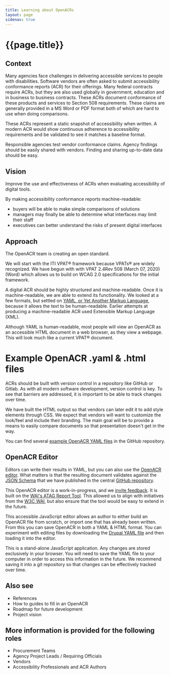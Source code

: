 ```yaml
---
title: Learning about OpenACRs
layout: page
sidenav: true
---
```


# **{{page.title}}**

## Context

Many agencies face challenges in delivering accessible services to people with disabilities. Software vendors are often asked to submit accessibility conformance reports (ACR) for their offerings. Many federal contracts require ACRs, but they are also used globally in government, education and in business to business contracts. These ACRs document conformance of these products and services to Section 508 requirements. These claims are generally provided in a MS Word or PDF format both of which are hard to use when doing comparisons. 

These ACRs represent a static snapshot of accessibility when written. A modern ACR would show continuous adherence to accessibility requirements and be validated to see it matches a baseline format.

Responsible agencies test vendor conformance claims. Agency findings should be easily shared with vendors. Finding and sharing up-to-date data should be easy.

## Vision

Improve the use and effectiveness of ACRs when evaluating accessibility of digital tools.

By making accessibility conformance reports machine-readable:

- buyers will be able to make simple comparisons of solutions
- managers may finally be able to determine what interfaces may limit their staff
- executives can better understand the risks of present digital interfaces

## Approach

The OpenACR team is creating an open standard.

We will start with the ITI VPAT® framework because VPATs® are widely recognized. We have begun with with VPAT 2.4Rev 508 (March 07, 2020) (Word) which allows us to build on WCAG 2.0 specifications for the initial framework.

A digital ACR should be highly structured and machine-readable. Once it is machine-readable, we are able to extend its functionality. We looked at a few formats, but settled on [YAML, or Yet Another Markup Language](https://en.wikipedia.org/wiki/YAML), because it allows the text to be human-readable. Earlier attempts at producing a machine-readable ACR used Extensible Markup Language (XML).

Although YAML is human-readable, most people will view an OpenACR as an accessible HTML document in a web browser, as they view a webpage. This will look much like a current VPAT® document.

# Example OpenACR .yaml & .html files

ACRs should be built with version control in a repository like GitHub or Gitlab. As with all modern software development, version control is key. To see that barriers are addressed, it is important to be able to track changes over time.

We have built the HTML output so that vendors can later edit it to add style elements through CSS. We expect that vendors will want to customize the look/feel and include their branding. The main goal will be to provide a means to easily compare documents so that presentation doesn't get in the way.

You can find several [example OpenACR YAML files](https://github.com/GSA/openacr/blob/main/openacr/) in the GitHub repository.

## OpenACR Editor

Editors can write their results in YAML, but you can also use the [OpenACR editor](https://gsa.github.io/openacr-editor/). What matters is that the resulting document validates against the [JSON Schema](https://github.com/GSA/openacr/tree/main/schema) that we have published in the central [GitHub repository](https://github.com/GSA/openacr/). 

This OpenACR editor is a work-in-progress, and we [invite feedback](https://github.com/GSA/openacr/issues). It is built on the [WAI's ATAG Report Tool](https://wai-atag-report-tool.netlify.app/). This allowed us to align with initiatives from the [W3C WAI](https://www.w3.org/WAI/), but also ensure that the tool would be easy to extend in the future.

This accessible JavaScript editor allows an author to either build an OpenACR file from scratch, or import one that has already been written. From this you can save OpenACR in both a YAML & HTML format. You can experiment with editing files by downloading the [Drupal YAML file](https://github.com/GSA/openacr/blob/main/openacr/drupal-9.yaml) and then loading it into the editor.

This is a stand-alone JavaScript application. Any changes are stored exclusively in your browser. You will need to save the YAML file to your computer in order to access this information in the future. We recommend saving it into a git repository so that changes can be effectively tracked over time.

## Also see
 - References
 - How to guides to fill in an OpenACR
 - Roadmap for future development
 - Project vision

## More information is provided for the following roles
 - Procurement Teams
 - Agency Project Leads / Requiring Officials
 - Vendors
 - Accessibility Professionals and ACR Authors
